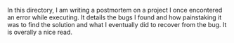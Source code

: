 In this directory, I am writing a postmortem on a project I once encontered an error while executing. It details the bugs I found and how painstaking it was to find the solution and what I eventually did to recover from the bug. It is overally a nice read.
